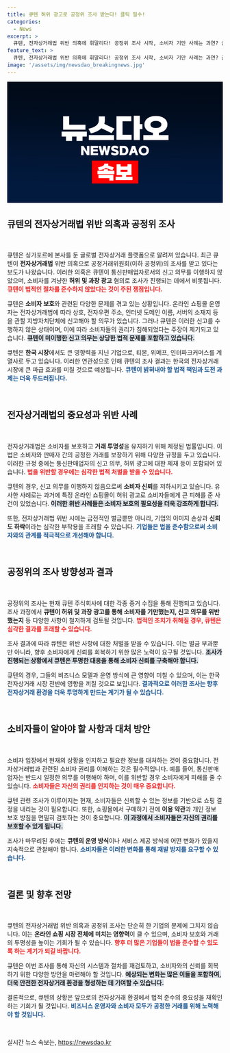 ```yaml
---
title: 큐텐 허위 광고로 공정위 조사 받는다! 클릭 필수!
categories:
  - News
excerpt: >
  큐텐, 전자상거래법 위반 의혹에 휘말리다! 공정위 조사 시작, 소비자 기만 사례는 과연? 글로벌 플랫폼의 뒤편에서 벌어지는 진실을 파헤쳐보세요!
feature_text: >
  큐텐, 전자상거래법 위반 의혹에 휘말리다! 공정위 조사 시작, 소비자 기만 사례는 과연? 글로벌 플랫폼의 뒤편에서 벌어지는 진실을 파헤쳐보세요!
image: '/assets/img/newsdao_breakingnews.jpg'
---
```


<p><img src="/assets/img/newsdao_breakingnews.jpg" alt="implanttips 속보" /></p>

<h2 data-ke-size="size26">큐텐의 전자상거래법 위반 의혹과 공정위 조사</h2>

<p data-ke-size="size16">&nbsp;</p>

<p>큐텐은 싱가포르에 본사를 둔 글로벌 전자상거래 플랫폼으로 알려져 있습니다. 최근 큐텐이 <strong>전자상거래법</strong> 위반 의혹으로 공정거래위원회(이하 공정위)의 조사를 받고 있다는 보도가 나왔습니다. 이러한 의혹은 큐텐이 통신판매업자로서의 신고 의무를 이행하지 않았으며, 소비자를 겨냥한 <strong>허위 및 과장 광고</strong> 혐의로 조사가 진행되는 데에서 비롯됩니다. <b><span style="color: #ee2323;">큐텐이 법적인 절차를 준수하지 않았다는 것이 주된 쟁점입니다.</span></b> </p>

<p>큐텐은 <strong>소비자 보호</strong>와 관련된 다양한 문제를 겪고 있는 상황입니다. 온라인 쇼핑몰 운영자는 전자상거래법에 따라 상호, 전자우편 주소, 인터넷 도메인 이름, 서버의 소재지 등을 관할 지방자치단체에 신고해야 할 의무가 있습니다. 그러나 큐텐은 이러한 신고를 수행하지 않은 상태이며, 이에 따라 소비자들의 권리가 침해되었다는 주장이 제기되고 있습니다. <b><span style="background-color: #21538527;">큐텐이 미이행한 신고 의무는 상당한 법적 문제를 포함하고 있습니다.</span></b></p>

<p>큐텐은 <strong>한국 시장</strong>에서도 큰 영향력을 지닌 기업으로, 티몬, 위메프, 인터파크커머스를 계열사로 두고 있습니다. 이러한 연관성으로 인해 큐텐의 조사 결과는 한국의 전자상거래 시장에 큰 파급 효과를 미칠 것으로 예상됩니다. <b><span style="color: #1a5490;">큐텐이 밝혀내야 할 법적 책임과 도전 과제는 더욱 두드러집니다.</span></b></p>

<p data-ke-size="size16">&nbsp;</p>

<h2 data-ke-size="size26">전자상거래법의 중요성과 위반 사례</h2>

<p data-ke-size="size16">&nbsp;</p>

<p>전자상거래법은 소비자를 보호하고 <strong>거래 투명성</strong>을 유지하기 위해 제정된 법률입니다. 이 법은 소비자와 판매자 간의 공정한 거래를 보장하기 위해 다양한 규정을 두고 있습니다. 이러한 규정 중에는 통신판매업자의 신고 의무, 허위 광고에 대한 제재 등이 포함되어 있습니다. <b><span style="color: #ee2323;">법을 위반할 경우에는 심각한 법적 처벌을 받을 수 있습니다.</span></b></p>

<p>큐텐의 경우, 신고 의무를 이행하지 않음으로써 <strong>소비자 신뢰</strong>를 저하시키고 있습니다. 유사한 사례로는 과거에 특정 온라인 쇼핑몰이 허위 광고로 소비자들에게 큰 피해를 준 사건이 있었습니다. <b><span style="background-color: #21538527;">이러한 위반 사례들은 소비자 보호의 필요성을 더욱 강조하게 합니다.</span></b></p>

<p>또한, 전자상거래법 위반 시에는 금전적인 벌금뿐만 아니라, 기업의 이미지 손상과 <strong>신뢰도 하락</strong>이라는 심각한 부작용을 초래할 수 있습니다. <b><span style="color: #1a5490;">기업들은 법을 준수함으로써 소비자와의 관계를 적극적으로 개선해야 합니다.</span></b></p>

<p data-ke-size="size16">&nbsp;</p>

<h2 data-ke-size="size26">공정위의 조사 방향성과 결과</h2>

<p data-ke-size="size16">&nbsp;</p>

<p>공정위의 조사는 현재 큐텐 주식회사에 대한 각종 증거 수집을 통해 진행되고 있습니다. 조사 과정에서 <strong>큐텐이 허위 및 과장 광고를 통해 소비자를 기만했는지, 신고 의무를 위반했는지</strong> 등 다양한 사항이 철저하게 검토될 것입니다. <b><span style="color: #ee2323;">법적인 조치가 취해질 경우, 큐텐은 심각한 결과를 초래할 수 있습니다.</span></b></p>

<p>조사 결과에 따라 큐텐은 위반 사항에 대한 처벌을 받을 수 있습니다. 이는 벌금 부과뿐만 아니라, 향후 소비자에게 신뢰를 회복하기 위한 많은 노력이 요구될 것입니다. <b><span style="background-color: #21538527;">조사가 진행되는 상황에서 큐텐은 투명한 대응을 통해 소비자 신뢰를 구축해야 합니다.</span></b></p>

<p>큐텐의 경우, 그들의 비즈니스 모델과 운영 방식에 큰 영향이 미칠 수 있으며, 이는 한국 전자상거래 시장 전반에 영향을 끼칠 것으로 보입니다. <b><span style="color: #1a5490;">결과적으로 이러한 조사는 향후 전자상거래 환경을 더욱 투명하게 만드는 계기가 될 수 있습니다.</span></b></p>

<p data-ke-size="size16">&nbsp;</p>

<h2 data-ke-size="size26">소비자들이 알아야 할 사항과 대처 방안</h2>

<p data-ke-size="size16">&nbsp;</p>

<p>소비자 입장에서 현재의 상황을 인지하고 필요한 정보를 대처하는 것이 중요합니다. 전자상거래법과 관련된 소비자 권리를 이해하는 것은 필수적입니다. 예를 들어, 통신판매업자는 반드시 일정한 의무를 이행해야 하며, 이를 위반할 경우 소비자에게 피해를 줄 수 있습니다. <b><span style="color: #ee2323;">소비자들은 자신의 권리를 인지하는 것이 매우 중요합니다.</span></b></p>

<p>큐텐 관련 조사가 이루어지는 현재, 소비자들은 신뢰할 수 있는 정보를 기반으로 쇼핑 결정을 내리는 것이 필요합니다. 또한, 쇼핑몰에서 구매하기 전에 <strong>이용 약관</strong>과 개인 정보 보호 방침을 면밀히 검토하는 것이 중요합니다. <b><span style="background-color: #21538527;">이 과정에서 소비자들은 자신의 권리를 보호할 수 있게 됩니다.</span></b></p>

<p>조사가 마무리된 후에는 <strong>큐텐의 운영 방식</strong>이나 서비스 제공 방식에 어떤 변화가 있을지 지속적으로 관찰해야 합니다. <b><span style="color: #1a5490;">소비자들은 이러한 변화를 통해 재발 방지를 요구할 수 있습니다.</span></b></p>

<p data-ke-size="size16">&nbsp;</p>

<h2 data-ke-size="size26">결론 및 향후 전망</h2>

<p data-ke-size="size16">&nbsp;</p>

<p>큐텐의 전자상거래법 위반 의혹과 공정위 조사는 단순히 한 기업의 문제에 그치지 않습니다. 이는 <strong>온라인 쇼핑 시장 전체에 미치는 영향력</strong>이 클 수 있으며, 소비자 보호와 거래의 투명성을 높이는 기회가 될 수 있습니다. <b><span style="color: #ee2323;">향후 더 많은 기업들이 법을 준수할 수 있도록 하는 계기가 되길 바랍니다.</span></b></p>

<p>큐텐은 이번 조사를 통해 자신의 시스템과 절차를 재검토하고, 소비자와의 신뢰를 회복하기 위한 다양한 방안을 마련해야 할 것입니다. <b><span style="background-color: #21538527;">예상되는 변화는 많은 이들을 포함하여, 더욱 안전한 전자상거래 환경을 형성하는 데 기여할 수 있습니다.</span></b></p>

<p>결론적으로, 큐텐의 상황은 앞으로의 전자상거래 환경에서 법적 준수의 중요성을 재확인하는 기회가 될 것입니다. <b><span style="color: #1a5490;">비즈니스 운영자와 소비자 모두가 공정한 거래를 위해 노력해야 할 것입니다.</span></b></p>

<p data-ke-size="size16">&nbsp;</p>
실시간 뉴스 속보는, <a href="https://newsdao.kr" rel="dofollow">https://newsdao.kr</a>


